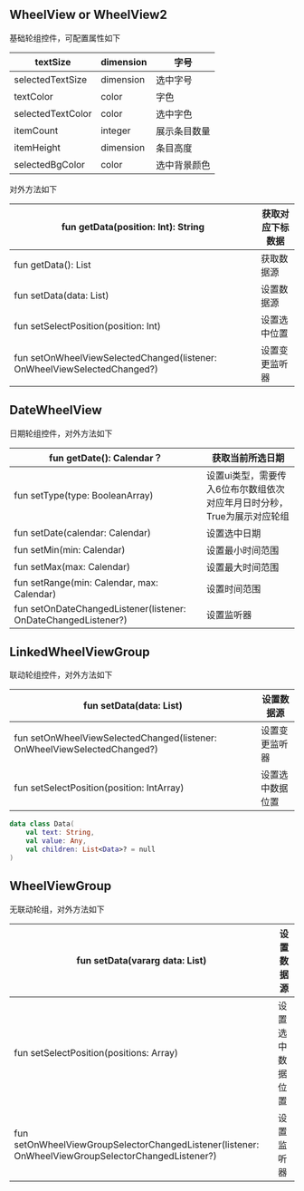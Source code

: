 ## WheelView or WheelView2

基础轮组控件，可配置属性如下

| textSize | dimension | 字号 |
| --- | --- | --- |
| selectedTextSize | dimension | 选中字号 |
| textColor | color | 字色 |
| selectedTextColor | color | 选中字色 |
| itemCount | integer | 展示条目数量 |
| itemHeight | dimension | 条目高度 |
| selectedBgColor | color | 选中背景颜色 |

对外方法如下

| fun getData(position: Int): String | 获取对应下标数据 |
| --- | --- |
| fun getData(): List<String> | 获取数据源 |
| fun setData(data: List<String>) | 设置数据源 |
| fun setSelectPosition(position: Int) | 设置选中位置 |
| fun setOnWheelViewSelectedChanged(listener: OnWheelViewSelectedChanged?) | 设置变更监听器 |

## DateWheelView

日期轮组控件，对外方法如下

| fun getDate(): Calendar？ | 获取当前所选日期 |
| --- | --- |
| fun setType(type: BooleanArray) | 设置ui类型，需要传入6位布尔数组依次对应年月日时分秒，True为展示对应轮组 |
| fun setDate(calendar: Calendar) | 设置选中日期 |
| fun setMin(min: Calendar) | 设置最小时间范围 |
| fun setMax(max: Calendar) | 设置最大时间范围 |
| fun setRange(min: Calendar, max: Calendar) | 设置时间范围 |
| fun setOnDateChangedListener(listener: OnDateChangedListener?) | 设置监听器 |

## LinkedWheelViewGroup

联动轮组控件，对外方法如下

| fun setData(data: List<Data>) | 设置数据源 |
| --- | --- |
| fun setOnWheelViewSelectedChanged(listener: OnWheelViewSelectedChanged?) | 设置变更监听器 |
| fun setSelectPosition(position: IntArray) | 设置选中数据位置 |

```kotlin
data class Data(
	val text: String, 
	val value: Any, 
	val children: List<Data>? = null
)
```

## WheelViewGroup

无联动轮组，对外方法如下

| fun setData(vararg data: List<String>) | 设置数据源 |
| --- | --- |
| fun setSelectPosition(positions: Array<Int>) | 设置选中数据位置 |
| fun setOnWheelViewGroupSelectorChangedListener(listener: OnWheelViewGroupSelectorChangedListener?) | 设置监听器 |